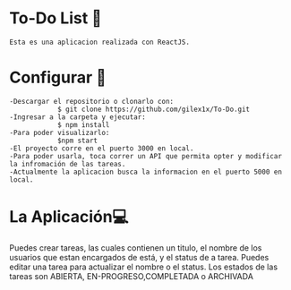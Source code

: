 # To-Do List 📆
    Esta es una aplicacion realizada con ReactJS.
# Configurar 🧷
    -Descargar el repositorio o clonarlo con:
                $ git clone https://github.com/gilex1x/To-Do.git
    -Ingresar a la carpeta y ejecutar:
                $ npm install
    -Para poder visualizarlo:
                $npm start
    -El proyecto corre en el puerto 3000 en local.
    -Para poder usarla, toca correr un API que permita opter y modificar la infromación de las tareas.
    -Actualmente la aplicacion busca la informacion en el puerto 5000 en local.
# La Aplicación💻   
   Puedes crear tareas, las cuales contienen un titulo, el nombre de los usuarios que estan encargados de está, y el status de a tarea.
   Puedes editar una tarea para actualizar el nombre o el status.
   Los estados de las tareas son ABIERTA, EN-PROGRESO,COMPLETADA o ARCHIVADA




